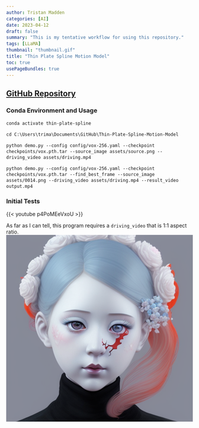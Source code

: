 ```yaml
---
author: Tristan Madden
categories: [AI]
date: 2023-04-12
draft: false
summary: "This is my tentative workflow for using this repository."
tags: [LLaMA]
thumbnail: "thumbnail.gif"
title: "Thin Plate Spline Motion Model"
toc: true
usePageBundles: true
---
```


## <a href="https://github.com/yoyo-nb/Thin-Plate-Spline-Motion-Model">GitHub Repository</a>

### Conda Environment and Usage

```Shell
conda activate thin-plate-spline
```
```Shell
cd C:\Users\trima\Documents\GitHub\Thin-Plate-Spline-Motion-Model
```
```Shell
python demo.py --config config/vox-256.yaml --checkpoint checkpoints/vox.pth.tar --source_image assets/source.png --driving_video assets/driving.mp4
```
```Shell
python demo.py --config config/vox-256.yaml --checkpoint checkpoints/vox.pth.tar --find_best_frame --source_image assets/0014.png --driving_video assets/driving.mp4 --result_video output.mp4
```

### Initial Tests

{{< youtube p4PoMEeVxoU >}}

As far as I can tell, this program requires a `driving_video` that is 1:1 aspect ratio.
![This was the source_image used for the video above.](original.png)




